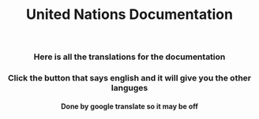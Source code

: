 <center>
<h1>United Nations Documentation</h1><br>
<h3>Here is all the translations for the documentation</h3>
  <h3>Click the button that says english and it will give you the other languges</h3>
<h4>Done by google translate so it may be off</h4>
</center>
